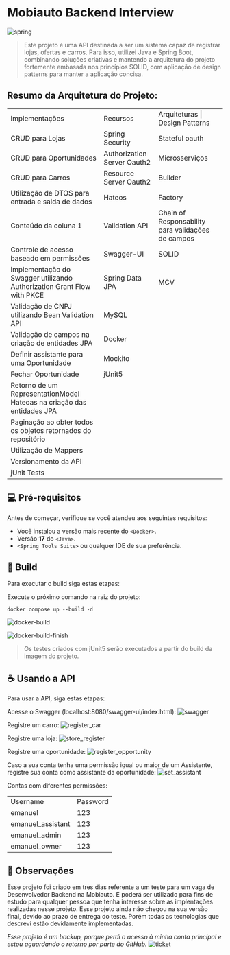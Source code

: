 # Mobiauto Backend Interview

![spring](https://github.com/emanuelcastrodev/backend-interview/assets/9869799/8a24313a-afb6-477d-a4a1-7857a6af0ae1)

> Este projeto é uma API destinada a ser um sistema capaz de registrar lojas, ofertas e carros. Para isso, utilizei Java e Spring Boot, combinando soluções criativas e mantendo a arquitetura do projeto fortemente embasada nos princípios SOLID, com aplicação de design patterns para manter a aplicação concisa.

## Resumo da Arquitetura do Projeto:
<table>
  <tr>
    <td>Implementações</td>
    <td>Recursos</td>
    <td>Arquiteturas | Design Patterns</td>
  </tr>
  <tr>
    <td>CRUD para Lojas</td>
    <td>Spring Security</td>
    <td>Stateful oauth</td>
  </tr>
  <tr>
    <td>CRUD para Oportunidades</td>
    <td>Authorization Server Oauth2</td>
    <td>Microsserviços</td>
  </tr>
  <tr>
    <td>CRUD para Carros</td>
    <td>Resource Server Oauth2</td>
    <td>Builder</td>
  </tr>
  <tr>
    <td>Utilização de DTOS para entrada e saida de dados</td>
    <td>Hateos</td>
    <td>Factory</td>
  </tr>
  <tr>
    <td>Conteúdo da coluna 1</td>
    <td>Validation API</td>
    <td>Chain of Responsability para validações de campos</td>
  </tr>
  <tr>
    <td>Controle de acesso baseado em permissões</td>
    <td>Swagger-UI</td>
    <td>SOLID</td>
  </tr>
  <tr>
    <td>Implementação do Swagger utilizando Authorization Grant Flow with PKCE</td>
    <td>Spring Data JPA</td>
    <td>MCV</td>
  </tr>
  <tr>
    <td>Validação de CNPJ utilizando Bean Validation API</td>
    <td>MySQL</td>
    <td></td>
  </tr>
  <tr>
    <td>Validação de campos na criação de entidades JPA</td>
    <td>Docker</td>
    <td></td>
  </tr>
  <tr>
    <td>Definir assistante para uma Oportunidade</td>
    <td>Mockito</td>
    <td></td>
  </tr>
  <tr>
    <td>Fechar Oportunidade</td>
    <td>jUnit5</td>
    <td></td>
  </tr>
  <tr>
    <td>Retorno de um RepresentationModel Hateoas na criação das entidades JPA</td>
    <td></td>
    <td></td>
  </tr>
  <tr>
    <td>Paginação ao obter todos os objetos retornados do repositório</td>
    <td></td>
    <td></td>
  </tr>
  <tr>
    <td>Utilização de Mappers</td>
    <td></td>
    <td></td>
  </tr>
  <tr>
    <td>Versionamento da API</td>
    <td></td>
    <td></td>
  </tr>
  <tr>
    <td>jUnit Tests</td>
    <td></td>
    <td></td>
  </tr>
</table>

## 💻 Pré-requisitos

Antes de começar, verifique se você atendeu aos seguintes requisitos:

- Você instalou a versão mais recente do `<Docker>`.
- Versão <Strong>17</strong> do `<Java>`.
- `<Spring Tools Suite>` ou qualquer IDE de sua preferência.

## 🚀 Build

Para executar o build siga estas etapas:

Execute o próximo comando na raiz do projeto:

```
docker compose up --build -d
```

![docker-build](https://github.com/emanuelcastrodev/backend-interview/assets/9869799/d5d1469d-afbd-4c23-b9ed-d419bfe92fc1)

![docker-build-finish](https://github.com/emanuelcastrodev/backend-interview/assets/9869799/c6959aa7-df96-4c8f-8eec-44b64124b517)


> Os testes criados com jUnit5 serão executados a partir do build da imagem do projeto.

## ☕ Usando a API

Para usar a API, siga estas etapas:

Acesse o Swagger (localhost:8080/swagger-ui/index.html):
![swagger](https://github.com/emanuelcastrodev/backend-interview/assets/9869799/aac2d093-dd2f-4828-81a1-92fdd127ea08)


Registre um carro:
![register_car](https://github.com/emanuelcastrodev/backend-interview/assets/9869799/16326339-c2f3-426f-aa98-216f87531c4d)

Registre uma loja:
![store_register](https://github.com/emanuelcastrodev/backend-interview/assets/9869799/559cae61-1743-44de-a7ce-7d74850f4be5)

Registre uma oportunidade:
![register_opportunity](https://github.com/emanuelcastrodev/backend-interview/assets/9869799/1a602581-6517-4434-b1e3-38292172d78e)

Caso a sua conta tenha uma permissão igual ou maior de um Assistente, registre sua conta como assistante da oportunidade:
![set_assistant](https://github.com/emanuelcastrodev/backend-interview/assets/9869799/aa43dc45-18fb-41a9-be7c-c5d7f2384fbb)

Contas com diferentes permissões: 
<table>
    <tr>
        <td>Username</td>
        <td>Password</td>
    </tr>
    <tr>
        <td>emanuel</td>
        <td>123</td>
    </tr>
    <tr>
        <td>emanuel_assistant</td>
        <td>123</td>
    </tr>
    <tr>
        <td>emanuel_admin</td>
        <td>123</td>
    </tr>
    <tr>
        <td>emanuel_owner</td>
        <td>123</td>
    </tr>
</table>

## 📝 Observações

Esse projeto foi criado em tres dias referente a um teste para um vaga de Desenvolvedor Backend na Mobiauto. E poderá ser utilizado para fins de estudo para qualquer pessoa que tenha interesse sobre as implentações realizadas nesse projeto.
Esse projeto ainda não chegou na sua versão final, devido ao prazo de entrega do teste. Porém todas as tecnologias que descrevi estão devidamente implementadas.

*Esse projeto é um backup, porque perdi o acesso à minha conta principal e estou aguardando o retorno por parte do GitHub.*
![ticket](https://github.com/emanuelcastrodev/backend-interview/assets/9869799/26629691-824a-45b3-8316-b3e004b886b7)

